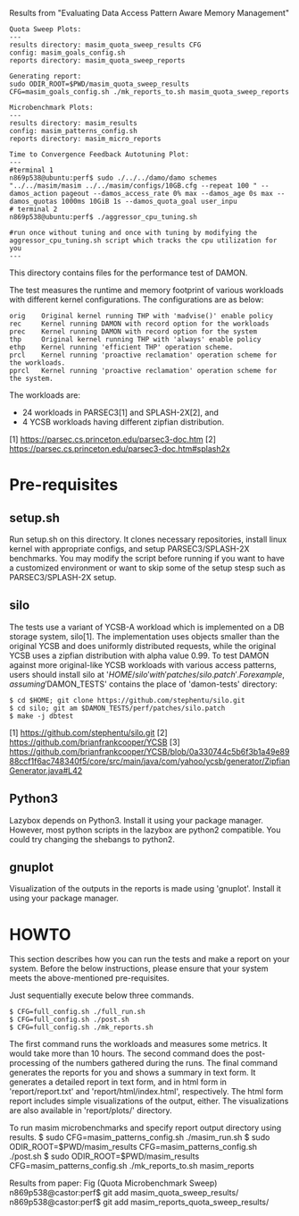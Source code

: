 Results from "Evaluating Data Access Pattern Aware Memory Management"
```
Quota Sweep Plots: 
---
results directory: masim_quota_sweep_results CFG
config: masim_goals_config.sh
reports directory: masim_quota_sweep_reports

Generating report:
sudo ODIR_ROOT=$PWD/masim_quota_sweep_results CFG=masim_goals_config.sh ./mk_reports_to.sh masim_quota_sweep_reports

Microbenchmark Plots:
---
results directory: masim_results
config: masim_patterns_config.sh
reports directory: masim_micro_reports

Time to Convergence Feedback Autotuning Plot:
---
#terminal 1
n869p538@ubuntu:perf$ sudo ./../../damo/damo schemes "../../masim/masim ../../masim/configs/10GB.cfg --repeat 100 " --damos_action pageout --damos_access_rate 0% max --damos_age 0s max --damos_quotas 1000ms 10GiB 1s --damos_quota_goal user_inpu
# terminal 2
n869p538@ubuntu:perf$ ./aggressor_cpu_tuning.sh

#run once without tuning and once with tuning by modifying the aggressor_cpu_tuning.sh script which tracks the cpu utilization for you
---

```

This directory contains files for the performance test of DAMON.

The test measures the runtime and memory footprint of various workloads with
different kernel configurations.  The configurations are as below:

    orig	Original kernel running THP with 'madvise()' enable policy
    rec		Kernel running DAMON with record option for the workloads
    prec	Kernel running DAMON with record option for the system
    thp		Original kernel running THP with 'always' enable policy
    ethp	Kernel running 'efficient THP' operation scheme.
    prcl	Kernel running 'proactive reclamation' operation scheme for the workloads.
    pprcl	Kernel running 'proactive reclamation' operation scheme for the system.

The workloads are:

- 24 workloads in PARSEC3[1] and SPLASH-2X[2], and
- 4 YCSB workloads having different zipfian distribution.

[1] https://parsec.cs.princeton.edu/parsec3-doc.htm
[2] https://parsec.cs.princeton.edu/parsec3-doc.htm#splash2x


Pre-requisites
==============

setup.sh
--------

Run setup.sh on this directory.  It clones necessary repositories, install
linux kernel with appropriate configs, and setup PARSEC3/SPLASH-2X benchmarks.
You may modify the script before running if you want to have a customized
environment or want to skip some of the setup stesp such as PARSEC3/SPLASH-2X
setup.


silo
----

The tests use a variant of YCSB-A workload which is implemented on a DB storage
system, silo[1].  The implementation uses objects smaller than the original
YCSB and does uniformly distributed requests, while the original YCSB uses
a zipfian distribution with alpha value 0.99.  To test DAMON against more
original-like YCSB workloads with various access patterns, users should install
silo at '$HOME/silo' with 'patches/silo.patch'.  For example, assuming
'$DAMON_TESTS' contains the place of 'damon-tests' directory:

    $ cd $HOME; git clone https://github.com/stephentu/silo.git
    $ cd silo; git am $DAMON_TESTS/perf/patches/silo.patch
    $ make -j dbtest

[1] https://github.com/stephentu/silo.git
[2] https://github.com/brianfrankcooper/YCSB
[3] https://github.com/brianfrankcooper/YCSB/blob/0a330744c5b6f3b1a49e8988ccf1f6ac748340f5/core/src/main/java/com/yahoo/ycsb/generator/ZipfianGenerator.java#L42


Python3
-------

Lazybox depends on Python3.  Install it using your package manager.  However,
most python scripts in the lazybox are python2 compatible.   You could try
changing the shebangs to python2.


gnuplot
-------

Visualization of the outputs in the reports is made using 'gnuplot'.  Install
it using your package manager.


HOWTO
=====

This section describes how you can run the tests and make a report on your
system.  Before the below instructions, please ensure that your system meets
the above-mentioned pre-requisites.

Just sequentially execute below three commands.

    $ CFG=full_config.sh ./full_run.sh
    $ CFG=full_config.sh ./post.sh
    $ CFG=full_config.sh ./mk_reports.sh

The first command runs the workloads and measures some metrics.  It would take
more than 10 hours.  The second command does the post-processing of the numbers
gathered during the runs.  The final command generates the reports for you and
shows a summary in text form.  It generates a detailed report in text form, and
in html form in 'report/report.txt' and 'report/html/index.html', respectively.
The html form report includes simple visualizations of the output, either.  The
visualizations are also available in 'report/plots/' directory.

To run masim microbenchmarks and specify report output directory using results.
    $ sudo CFG=masim_patterns_config.sh ./masim_run.sh
    $ sudo ODIR_ROOT=$PWD/masim_results CFG=masim_patterns_config.sh ./post.sh
    $ sudo ODIR_ROOT=$PWD/masim_results CFG=masim_patterns_config.sh ./mk_reports_to.sh masim_reports


Results from paper:
Fig (Quota Microbenchmark Sweep)
n869p538@castor:perf$ git add masim_quota_sweep_results/
n869p538@castor:perf$ git add masim_reports_quota_sweep_results/
